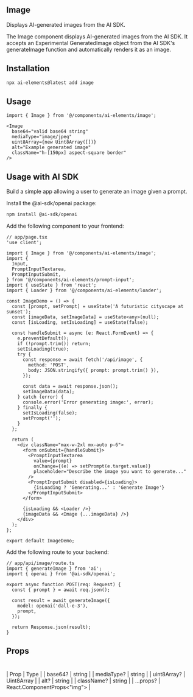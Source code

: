 ## Image

Displays AI-generated images from the AI SDK.

The Image component displays AI-generated images from the AI SDK. It accepts an Experimental GeneratedImage object from the AI SDK's generateImage function and automatically renders it as an image.

## Installation

```bash
npx ai-elements@latest add image
```

## Usage

```tsx
import { Image } from '@/components/ai-elements/image';

<Image
  base64="valid base64 string"
  mediaType="image/jpeg"
  uint8Array={new Uint8Array([])}
  alt="Example generated image"
  className="h-[150px] aspect-square border"
/>
```

## Usage with AI SDK

Build a simple app allowing a user to generate an image given a prompt.

Install the @ai-sdk/openai package:

```bash
npm install @ai-sdk/openai
```

Add the following component to your frontend:

```tsx
// app/page.tsx
'use client';

import { Image } from '@/components/ai-elements/image';
import {
  Input,
  PromptInputTextarea,
  PromptInputSubmit,
} from '@/components/ai-elements/prompt-input';
import { useState } from 'react';
import { Loader } from '@/components/ai-elements/loader';

const ImageDemo = () => {
  const [prompt, setPrompt] = useState('A futuristic cityscape at sunset');
  const [imageData, setImageData] = useState<any>(null);
  const [isLoading, setIsLoading] = useState(false);

  const handleSubmit = async (e: React.FormEvent) => {
    e.preventDefault();
    if (!prompt.trim()) return;
    setIsLoading(true);
    try {
      const response = await fetch('/api/image', {
        method: 'POST',
        body: JSON.stringify({ prompt: prompt.trim() }),
      });

      const data = await response.json();
      setImageData(data);
    } catch (error) {
      console.error('Error generating image:', error);
    } finally {
      setIsLoading(false);
      setPrompt('');
    }
  };

  return (
    <div className="max-w-2xl mx-auto p-6">
      <form onSubmit={handleSubmit}>
        <PromptInputTextarea
          value={prompt}
          onChange={(e) => setPrompt(e.target.value)}
          placeholder="Describe the image you want to generate..."
        />
        <PromptInputSubmit disabled={isLoading}>
          {isLoading ? 'Generating...' : 'Generate Image'}
        </PromptInputSubmit>
      </form>

      {isLoading && <Loader />}
      {imageData && <Image {...imageData} />}
    </div>
  );
};

export default ImageDemo;
```

Add the following route to your backend:

```tsx
// app/api/image/route.ts
import { generateImage } from 'ai';
import { openai } from '@ai-sdk/openai';

export async function POST(req: Request) {
  const { prompt } = await req.json();

  const result = await generateImage({
    model: openai('dall-e-3'),
    prompt,
  });

  return Response.json(result);
}
```

## Props

### <Image />

| Prop | Type |
| base64? | string |
| mediaType? | string |
| uint8Array? | Uint8Array |
| alt? | string |
| className? | string |
| ...props? | React.ComponentProps<"img"> |
